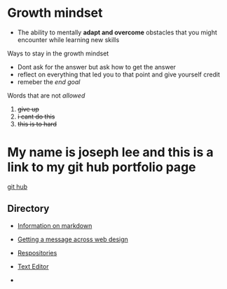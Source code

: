
# Growth mindset
- The ability to mentally **adapt and overcome** obstacles that you might encounter while learning new skills


Ways to stay in the growth mindset 
- Dont ask for the answer but ask how to get the answer 
- reflect on everything that led you to that point and give yourself credit
- remeber the *end goal* 


Words that are not *allowed* 
1. ~~give up~~
2. ~~i cant do this~~
3. ~~this is to hard~~

# My name is joseph lee and this is a link to my git hub portfolio page
[git hub](https://github.com/josephlee3454/learning-journal)
## Directory
* [Information on markdown](https://josephlee3454.github.io/learning-journal/learningmarkdown)
* [Getting a message across web design](https://josephlee3454.github.io/learning-journal/message)
* [Respositories](https://josephlee3454.github.io/learning-journal/remote)
* [Text Editor](https://josephlee3454.github.io/learning-journal/texteditor)


* 